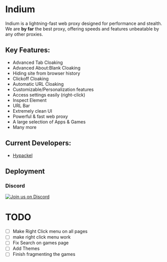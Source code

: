 # Indium
Indium is a lightning-fast web proxy designed for performance and stealth. We are **by far** the best proxy, offering speeds and features unbeatable by any other proxies.
## Key Features:
- Advanced Tab Cloaking
- Advanced About:Blank Cloaking
- Hiding site from browser history
- Clickoff Cloaking
- Automatic URL Cloaking
- Customizable/Personalization features
- Access settings easily (right-click)
- Inspect Element
- URL Bar
- Extremely clean UI
- Powerful & fast web proxy
- A large selection of Apps & Games
- Many more
## Current Developers:
- [Hypackel](https://github.com/Hypackel)
## Deployment
### Discord
[![Join us on Discord](https://invidget.switchblade.xyz/psb56qDDs7?theme=dark)](https://discord.gg/psb56qDDs7)

# TODO

- [ ] Make Right Click menu on all pages
- [ ] make right click menu work
- [ ] Fix Search on games page
- [ ] Add Themes
- [ ] Finish fragmenting the games
